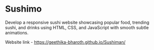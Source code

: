 # Sushimo
Develop a responsive sushi website showcasing popular food, trending sushi, and drinks using HTML, CSS, and JavaScript with smooth subtle animations.

Website link - https://geethika-bharoth.github.io/Sushiman/
